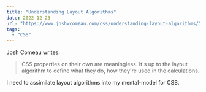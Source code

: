 ```yaml
---
title: "Understanding Layout Algorithms"
date: 2022-12-23
url: "https://www.joshwcomeau.com/css/understanding-layout-algorithms/"
tags:
  - "CSS"
---
```


Josh Comeau writes:

> CSS properties on their own are meaningless. It's up to the layout algorithm to define what they do, how they're used in the calculations.

I need to assimilate layout algorithms into my mental-model for CSS.

